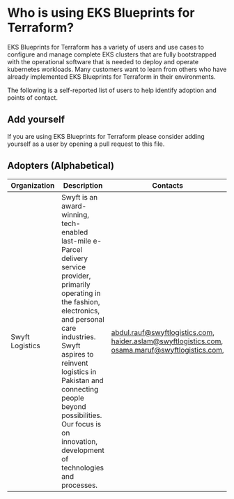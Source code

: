 # Who is using EKS Blueprints for Terraform?

EKS Blueprints for Terraform has a variety of users and use cases to configure and manage complete EKS clusters that are fully bootstrapped with the operational software that is needed to deploy and operate kubernetes workloads.
Many customers want to learn from others who have already implemented EKS Blueprints for Terraform in their environments.

The following is a self-reported list of users to help identify adoption and points of contact.

## Add yourself

If you are using EKS Blueprints for Terraform please consider adding yourself as a user by opening a pull request to this file.

## Adopters (Alphabetical)

| Organization | Description | Contacts | Link |
| --- | --- | --- | --- |
| Swyft Logistics | Swyft is an award-winning, tech-enabled last-mile e-Parcel delivery service provider, primarily operating in the fashion, electronics, and personal care industries. Swyft aspires to reinvent logistics in Pakistan and connecting people beyond possibilities. Our focus is on innovation, development of technologies and processes. | abdul.rauf@swyftlogistics.com, haider.aslam@swyftlogistics.com, osama.maruf@swyftlogistics.com,   | https://www.swyftlogistics.com/ |
